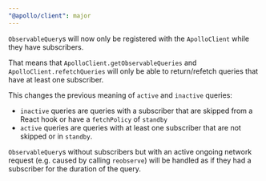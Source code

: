 ```yaml
---
"@apollo/client": major
---
```


`ObservableQuery`s will now only be registered with the `ApolloClient` while they
have subscribers.

That means that `ApolloClient.getObservableQueries` and `ApolloClient.refetchQueries`
will only be able to return/refetch queries that have at least one subscriber.

This changes the previous meaning of `active` and `inactive` queries:
* `inactive` queries are queries with a subscriber that are skipped from a
  React hook or have a `fetchPolicy` of `standby`
* `active` queries are queries with at least one subscriber that are not skipped or in `standby`.

`ObservableQuery`s without subscribers but with an active ongoing network request
(e.g. caused by calling `reobserve`) will be handled as if they had a subscriber
for the duration of the query.
